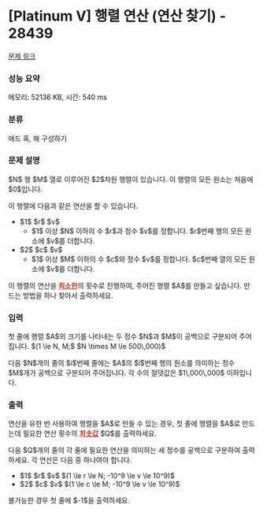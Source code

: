 # [Platinum V] 행렬 연산 (연산 찾기) - 28439 

[문제 링크](https://www.acmicpc.net/problem/28439) 

### 성능 요약

메모리: 52136 KB, 시간: 540 ms

### 분류

애드 혹, 해 구성하기

### 문제 설명

<p>$N$ 행 $M$ 열로 이루어진 $2$차원 행렬이 있습니다. 이 행렬의 모든 원소는 처음에 $0$입니다.</p>

<p>이 행렬에 다음과 같은 연산을 할 수 있습니다.</p>

<ul>
	<li>$1$ $r$ $v$
	<ul>
		<li>$1$ 이상 $N$ 이하의 수 $r$과 정수 $v$를 정합니다. $r$번째 행의 모든 원소에 $v$를 더합니다.</li>
	</ul>
	</li>
	<li>$2$ $c$ $v$
	<ul>
		<li>$1$ 이상 $M$ 이하의 수 $c$와 정수 $v$를 정합니다. $c$번째 열의 모든 원소에 $v$를 더합니다.</li>
	</ul>
	</li>
</ul>

<p>이 행렬의 연산을 <span style="color:#c0392b;"><u><strong>최소한</strong></u></span>의 횟수로 진행하여, 주어진 행렬 $A$를 만들고 싶습니다. 만드는 방법을 하나 찾아서 출력하세요.</p>

### 입력 

 <p>첫 줄에 행렬 $A$의 크기를 나타내는 두 정수 $N$과 $M$이 공백으로 구분되어 주어집니다. $(1 \le N, M;$ $N \times M \le 500\,000)$</p>

<p>다음 $N$개의 줄의 $i$번째 줄에는 $A$의 $i$번째 행의 원소를 의미하는 정수 $M$개가 공백으로 구분되어 주어집니다. 각 수의 절댓값은 $1\,000\,000$ 이하입니다.</p>

### 출력 

 <p>연산을 유한 번 사용하여 행렬을 $A$로 만들 수 있는 경우, 첫 줄에 행렬을 $A$로 만드는데 필요한 연산 횟수의 <span style="color:#c0392b;"><u><strong>최솟값</strong></u></span> $Q$를 출력하세요.</p>

<p>다음 $Q$개의 줄의 각 줄에 필요한 연산을 의미하는 세 정수를 공백으로 구분하여 출력하세요. 각 연산은 다음 중 하나여야 합니다.</p>

<ul>
	<li>$1$ $r$ $v$ $(1 \le r \le N; -10^9 \le v \le 10^9)$</li>
	<li>$2$ $c$ $v$ $(1 \le c \le M; -10^9 \le v \le 10^9)$</li>
</ul>

<p>불가능한 경우 첫 줄에 $-1$을 출력하세요.</p>

